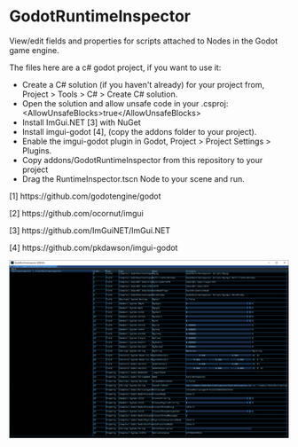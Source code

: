 # GodotRuntimeInspector

<p>
View/edit fields and properties for scripts attached to Nodes in the Godot game engine.
</p>

<p>
    The files here are a c# godot project, if you want to use it:
</p>

<ul>
    <li>
		Create a C# solution (if you haven't already) for your project from, Project > Tools > C# > Create C# solution.
    </li>
    <li>
		Open the solution and allow unsafe code in your .csproj: &lt;AllowUnsafeBlocks&gt;true&lt;/AllowUnsafeBlocks&gt;
    </li>
	<li>
		Install ImGui.NET [3] with NuGet
	</li>
    <li>
		Install imgui-godot [4], (copy the addons folder to your project).
    </li>
	<li>
		Enable the imgui-godot plugin in Godot, Project > Project Settings > Plugins.
    </li>
    <li>
		Copy addons/GodotRuntimeInspector from this repository to your project
	</li>
    <li>
		Drag the RuntimeInspector.tscn Node to your scene and run.
    </li>
</ul>

<p>[1] https://github.com/godotengine/godot </p>
<p>[2] https://github.com/ocornut/imgui </p>
<p>[3] https://github.com/ImGuiNET/ImGui.NET</p>
<p>[4] https://github.com/pkdawson/imgui-godot </p>

<img src="Untitled.png"
     alt="Screenshot"
     title="Screenshot"
/>
